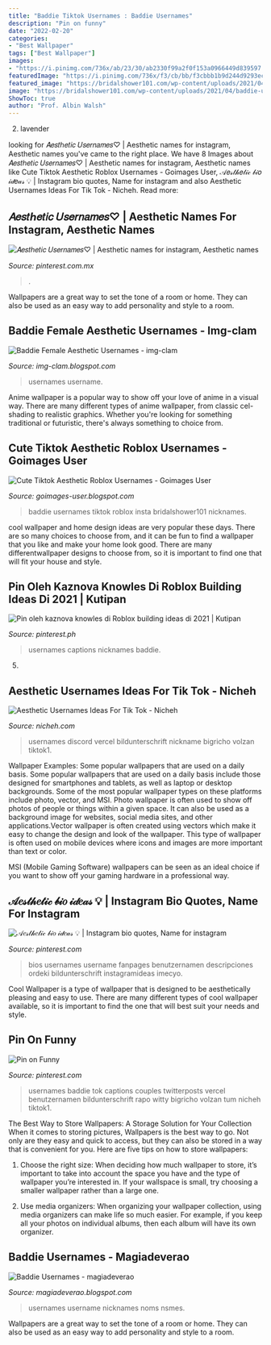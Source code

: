 ```yaml
---
title: "Baddie Tiktok Usernames : Baddie Usernames"
description: "Pin on funny"
date: "2022-02-20"
categories:
- "Best Wallpaper"
tags: ["Best Wallpaper"]
images:
- "https://i.pinimg.com/736x/ab/23/30/ab2330f99a2f0f153a0966449d839597.jpg"
featuredImage: "https://i.pinimg.com/736x/f3/cb/bb/f3cbbb1b9d244d9293ec8e911e19317b.jpg"
featured_image: "https://bridalshower101.com/wp-content/uploads/2021/04/baddie-usernames-683x1024.png"
image: "https://bridalshower101.com/wp-content/uploads/2021/04/baddie-usernames-683x1024.png"
ShowToc: true
author: "Prof. Albin Walsh"
---
```



2. lavender 

	

		
looking for 𝐴𝑒𝑠𝑡ℎ𝑒𝑡𝑖𝑐 𝑈𝑠𝑒𝑟𝑛𝑎𝑚𝑒𝑠♡ | Aesthetic names for instagram, Aesthetic names you've came to the right place. We have 8 Images about 𝐴𝑒𝑠𝑡ℎ𝑒𝑡𝑖𝑐 𝑈𝑠𝑒𝑟𝑛𝑎𝑚𝑒𝑠♡ | Aesthetic names for instagram, Aesthetic names like Cute Tiktok Aesthetic Roblox Usernames - Goimages User, 𝒜𝑒𝓈𝓉𝒽𝑒𝓉𝒾𝒸 𝒷𝒾𝑜 𝒾𝒹𝑒𝒶𝓈 💡 | Instagram bio quotes, Name for instagram and also Aesthetic Usernames Ideas For Tik Tok - Nicheh. Read more:
		
    
## 𝐴𝑒𝑠𝑡ℎ𝑒𝑡𝑖𝑐 𝑈𝑠𝑒𝑟𝑛𝑎𝑚𝑒𝑠♡ | Aesthetic Names For Instagram, Aesthetic Names

<img loading=lazy src="https://i.pinimg.com/736x/f3/cb/bb/f3cbbb1b9d244d9293ec8e911e19317b.jpg" onerror="this.onerror=null;this.src='https://tse3.mm.bing.net/th?id=OIP.vOuyArJz90VtOjKtYBKYBAHaO0&amp;pid=15.1';" alt="𝐴𝑒𝑠𝑡ℎ𝑒𝑡𝑖𝑐 𝑈𝑠𝑒𝑟𝑛𝑎𝑚𝑒𝑠♡ | Aesthetic names for instagram, Aesthetic names">

_Source: pinterest.com.mx_

>. 

	

Wallpapers are a great way to set the tone of a room or home. They can also be used as an easy way to add personality and style to a room.

    
## Baddie Female Aesthetic Usernames - Img-clam

<img loading=lazy src="https://i.pinimg.com/originals/c9/9a/be/c99abeb27803e0d01d682efb9207587f.png" onerror="this.onerror=null;this.src='https://tse1.mm.bing.net/th?id=OIP.YdukaExNEF7jjzGpaoEraAHaH8&amp;pid=15.1';" alt="Baddie Female Aesthetic Usernames - img-clam">

_Source: img-clam.blogspot.com_

>usernames username. 

	

Anime wallpaper is a popular way to show off your love of anime in a visual way. There are many different types of anime wallpaper, from classic cel-shading to realistic graphics. Whether you're looking for something traditional or futuristic, there's always something to choice from.

    
## Cute Tiktok Aesthetic Roblox Usernames - Goimages User

<img loading=lazy src="https://bridalshower101.com/wp-content/uploads/2021/04/baddie-usernames-683x1024.png" onerror="this.onerror=null;this.src='https://tse1.mm.bing.net/th?id=OIP.YByH2U8J5hSOydZcHkvOqQHaLG&amp;pid=15.1';" alt="Cute Tiktok Aesthetic Roblox Usernames - Goimages User">

_Source: goimages-user.blogspot.com_

>baddie usernames tiktok roblox insta bridalshower101 nicknames. 

	

cool wallpaper and home design ideas are very popular these days. There are so many choices to choose from, and it can be fun to find a wallpaper that you like and make your home look good. There are many differentwallpaper designs to choose from, so it is important to find one that will fit your house and style.

    
## Pin Oleh Kaznova Knowles Di Roblox Building Ideas Di 2021 | Kutipan

<img loading=lazy src="https://i.pinimg.com/originals/ba/04/81/ba04814e8c3ac7eed39cec72348758a8.jpg" onerror="this.onerror=null;this.src='https://tse2.mm.bing.net/th?id=OIP.szzuUBZrsEviIvyaac-5BwHaNK&amp;pid=15.1';" alt="Pin oleh kaznova knowles di Roblox building ideas di 2021 | Kutipan">

_Source: pinterest.ph_

>usernames captions nicknames baddie. 

	

5.

    
## Aesthetic Usernames Ideas For Tik Tok - Nicheh

<img loading=lazy src="https://i.pinimg.com/originals/82/72/e5/8272e52405a6295f6c237580a7ffb80f.jpg" onerror="this.onerror=null;this.src='https://tse1.mm.bing.net/th?id=OIP.qa8Tj5_IjA6UBVRRlxH-LAHaNK&amp;pid=15.1';" alt="Aesthetic Usernames Ideas For Tik Tok - Nicheh">

_Source: nicheh.com_

>usernames discord vercel bildunterschrift nickname bigricho volzan tiktok1. 

	

Wallpaper Examples: Some popular wallpapers that are used on a daily basis.
Some popular wallpapers that are used on a daily basis include those designed for smartphones and tablets, as well as laptop or desktop backgrounds. Some of the most popular wallpaper types on these platforms include photo, vector, and MSI. 
Photo wallpaper is often used to show off photos of people or things within a given space. It can also be used as a background image for websites, social media sites, and other applications.Vector wallpaper is often created using vectors which make it easy to change the design and look of the wallpaper. This type of wallpaper is often used on mobile devices where icons and images are more important than text or color. 

MSI (Mobile Gaming Software) wallpapers can be seen as an ideal choice if you want to show off your gaming hardware in a professional way.

    
## 𝒜𝑒𝓈𝓉𝒽𝑒𝓉𝒾𝒸 𝒷𝒾𝑜 𝒾𝒹𝑒𝒶𝓈 💡 | Instagram Bio Quotes, Name For Instagram

<img loading=lazy src="https://i.pinimg.com/736x/ab/23/30/ab2330f99a2f0f153a0966449d839597.jpg" onerror="this.onerror=null;this.src='https://tse3.mm.bing.net/th?id=OIP.AL8xkSxo-3N9tQCzruiYAwHaNL&amp;pid=15.1';" alt="𝒜𝑒𝓈𝓉𝒽𝑒𝓉𝒾𝒸 𝒷𝒾𝑜 𝒾𝒹𝑒𝒶𝓈 💡 | Instagram bio quotes, Name for instagram">

_Source: pinterest.com_

>bios usernames username fanpages benutzernamen descripciones ordeki bildunterschrift instagramideas imecyo. 

	

Cool Wallpaper is a type of wallpaper that is designed to be aesthetically pleasing and easy to use. There are many different types of cool wallpaper available, so it is important to find the one that will best suit your needs and style.

    
## Pin On Funny

<img loading=lazy src="https://i.pinimg.com/736x/9d/5f/e5/9d5fe574160bb5d7d7c0f0a409b717f7.jpg" onerror="this.onerror=null;this.src='https://tse3.mm.bing.net/th?id=OIP.gnLlJAWmKV9sI3WAp_-4DwHaNK&amp;pid=15.1';" alt="Pin on Funny">

_Source: pinterest.com_

>usernames baddie tok captions couples twitterposts vercel benutzernamen bildunterschrift rapo witty bigricho volzan tum nicheh tiktok1. 

	

The Best Way to Store Wallpapers: A Storage Solution for Your Collection
When it comes to storing pictures, Wallpapers is the best way to go. Not only are they easy and quick to access, but they can also be stored in a way that is convenient for you. Here are five tips on how to store wallpapers:
1) Choose the right size: When deciding how much wallpaper to store, it’s important to take into account the space you have and the type of wallpaper you’re interested in. If your wallspace is small, try choosing a smaller wallpaper rather than a large one.

2) Use media organizers: When organizing your wallpaper collection, using media organizers can make life so much easier. For example, if you keep all your photos on individual albums, then each album will have its own organizer.

    
## Baddie Usernames - Magiadeverao

<img loading=lazy src="https://i.pinimg.com/originals/84/b2/1b/84b21b1d3da8fe7275989f4398698ee5.jpg" onerror="this.onerror=null;this.src='https://tse2.mm.bing.net/th?id=OIP.E8LPcgUXOphR0nxKGnqPfgHaHT&amp;pid=15.1';" alt="Baddie Usernames - magiadeverao">

_Source: magiadeverao.blogspot.com_

>usernames username nicknames noms nsmes. 

	

Wallpapers are a great way to set the tone of a room or home. They can also be used as an easy way to add personality and style to a room.

